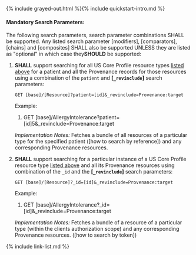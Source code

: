 {% include grayed-out.html %}{% include quickstart-intro.md %}

#### Mandatory Search Parameters:

The following search parameters, search parameter combinations SHALL be supported.  Any listed search parameter [modifiers], [comparators], [chains] and [composites] SHALL also be supported UNLESS they are listed as "optional" in which case they**SHOULD** be supported:

1. **SHALL** support searching for all US Core Profile resource types  [listed above](#prov-white-list) for a patient and all the Provenance records for those resources using a combination of the `patient` and **[`_revinclude`]** search parameters:

    `GET [base]/[Resource]?patient=[id]&_revinclude=Provenance:target`

    Example:

      1. GET [base]/AllergyIntolerance?patient=[id]5&_revinclude=Provenance:target

    *Implementation Notes:* Fetches a bundle of all resources of a particular type for the specified patient ([how to search by reference]) and any corresponding Provenance resources.

1. **SHALL** support searching for a particular instance of a US Core Profile resource type [listed above](#prov-white-list) and all its Provenance resources using combination of the `_id` and the **[`_revinclude`]** search parameters:

    `GET [base]/[Resource]?_id=[id]&_revinclude=Provenance:target`

    Example:

      1. GET [base]/AllergyIntolerance?_id=[id]&_revinclude=Provenance:target

      *Implementation Notes:* Fetches a bundle of a resource of a particular type (within the clients authorization scope) and any corresponding Provenance resources. ([how to search by token])

{% include link-list.md %}

</div><!-- grayed-out -->